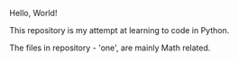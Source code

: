 Hello, World!

This repository is my attempt at learning to code in Python.

The files in repository - 'one', are mainly Math related.

